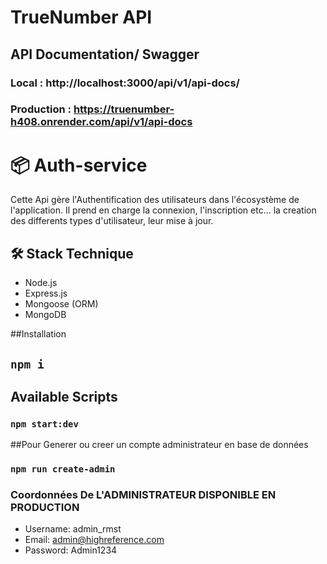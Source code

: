 # TrueNumber API

## API Documentation/ Swagger

### Local : http://localhost:3000/api/v1/api-docs/
### Production : https://truenumber-h408.onrender.com/api/v1/api-docs

# 📦 Auth-service

Cette Api gère l'Authentification des utilisateurs dans l'écosystème de l'application. Il prend en charge la connexion, l'inscription etc... la creation des differents types d'utilisateur, leur mise à jour.

## 🛠️ Stack Technique

- Node.js
- Express.js
- Mongoose (ORM)
- MongoDB

##Installation

## `npm i`

## Available Scripts

### `npm start:dev`

##Pour Generer ou creer un compte administrateur en base de données

### `npm run create-admin`

### Coordonnées De L'ADMINISTRATEUR DISPONIBLE EN PRODUCTION


- Username: admin_rmst
- Email:    admin@highreference.com
- Password: Admin1234
